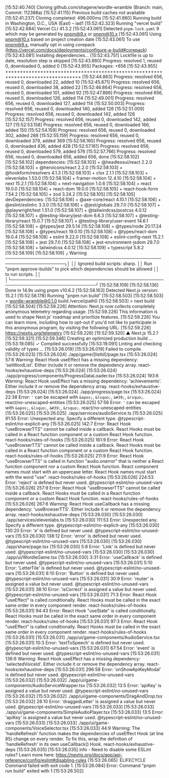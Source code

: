 [15:52:40.740] Cloning github.com/shagene/wordle-wramble (Branch: main, Commit: 112388a)
[15:52:41.115] Previous build caches not available
[15:52:41.237] Cloning completed: 496.000ms
[15:52:41.860] Running build in Washington, D.C., USA (East) – iad1
[15:52:42.323] Running "vercel build"
[15:52:42.684] Vercel CLI 41.3.2
[15:52:43.061] Detected `pnpm-lock.yaml` 9 which may be generated by pnpm@9.x or pnpm@10.x
[15:52:43.061] Using pnpm@10.x based on project creation date
[15:52:43.061] To use pnpm@9.x, manually opt in using corepack (https://vercel.com/docs/deployments/configure-a-build#corepack)
[15:52:43.081] Installing dependencies...
[15:52:43.751] Lockfile is up to date, resolution step is skipped
[15:52:43.860] Progress: resolved 1, reused 0, downloaded 0, added 0
[15:52:43.955] Packages: +656
[15:52:43.955] ++++++++++++++++++++++++++++++++++++++++++++++++++++++++++++++++++++++++++++++++
[15:52:44.863] Progress: resolved 656, reused 0, downloaded 22, added 10
[15:52:45.871] Progress: resolved 656, reused 0, downloaded 38, added 22
[15:52:46.864] Progress: resolved 656, reused 0, downloaded 101, added 92
[15:52:47.886] Progress: resolved 656, reused 0, downloaded 126, added 114
[15:52:49.001] Progress: resolved 656, reused 0, downloaded 127, added 114
[15:52:50.003] Progress: resolved 656, reused 0, downloaded 140, added 126
[15:52:51.009] Progress: resolved 656, reused 0, downloaded 142, added 126
[15:52:52.157] Progress: resolved 656, reused 0, downloaded 142, added 127
[15:52:53.158] Progress: resolved 656, reused 0, downloaded 166, added 150
[15:52:54.159] Progress: resolved 656, reused 0, downloaded 302, added 288
[15:52:55.159] Progress: resolved 656, reused 0, downloaded 379, added 369
[15:52:56.160] Progress: resolved 656, reused 0, downloaded 436, added 428
[15:52:57.161] Progress: resolved 656, reused 0, downloaded 579, added 576
[15:52:57.766] Progress: resolved 656, reused 0, downloaded 656, added 656, done
[15:52:58.102] 
[15:52:58.102] dependencies:
[15:52:58.103] + @headlessui/react 2.2.0
[15:52:58.103] + @heroicons/react 2.2.0
[15:52:58.103] + @hookform/resolvers 4.1.3
[15:52:58.103] + clsx 2.1.1
[15:52:58.103] + elevenlabs 1.53.0
[15:52:58.104] + framer-motion 12.4.10
[15:52:58.104] + next 15.2.1
[15:52:58.104] + next-navigation 1.0.6
[15:52:58.104] + react 19.0.0
[15:52:58.104] + react-dom 19.0.0
[15:52:58.105] + react-hook-form 7.54.2
[15:52:58.105] + zod 3.24.2
[15:52:58.105] 
[15:52:58.105] devDependencies:
[15:52:58.106] + @axe-core/react 4.10.1
[15:52:58.106] + @eslint/eslintrc 3.3.0
[15:52:58.106] + @jest/globals 29.7.0
[15:52:58.107] + @playwright/test 1.51.0
[15:52:58.107] + @tailwindcss/postcss 4.0.12
[15:52:58.107] + @testing-library/jest-dom 6.6.3
[15:52:58.107] + @testing-library/react 15.0.7
[15:52:58.107] + @testing-library/user-event 14.6.1
[15:52:58.108] + @types/jest 29.5.14
[15:52:58.108] + @types/node 20.17.24
[15:52:58.108] + @types/react 19.0.10
[15:52:58.108] + @types/react-dom 19.0.4
[15:52:58.108] + eslint 9.22.0
[15:52:58.108] + eslint-config-next 15.2.1
[15:52:58.108] + jest 29.7.0
[15:52:58.108] + jest-environment-jsdom 29.7.0
[15:52:58.108] + tailwindcss 4.0.12
[15:52:58.109] + typescript 5.8.2
[15:52:58.109] 
[15:52:58.109] ╭ Warning ─────────────────────────────────────────────────────────────────────╮│                                                                              ││   Ignored build scripts: sharp.                                              ││   Run "pnpm approve-builds" to pick which dependencies should be allowed     ││   to run scripts.                                                            ││                                                                              │╰──────────────────────────────────────────────────────────────────────────────╯
[15:52:58.109] 
[15:52:58.136] Done in 14.9s using pnpm v10.6.2
[15:52:58.163] Detected Next.js version: 15.2.1
[15:52:58.178] Running "pnpm run build"
[15:52:58.503] 
[15:52:58.503] > wordle-wramble@0.1.0 build /vercel/path0
[15:52:58.503] > next build
[15:52:58.504] 
[15:52:59.226] Attention: Next.js now collects completely anonymous telemetry regarding usage.
[15:52:59.226] This information is used to shape Next.js' roadmap and prioritize features.
[15:52:59.226] You can learn more, including how to opt-out if you'd not like to participate in this anonymous program, by visiting the following URL:
[15:52:59.226] https://nextjs.org/telemetry
[15:52:59.226] 
[15:52:59.320]    ▲ Next.js 15.2.1
[15:52:59.321] 
[15:52:59.346]    Creating an optimized production build ...
[15:53:19.085]  ✓ Compiled successfully
[15:53:19.091]    Linting and checking validity of types ...
[15:53:26.019] 
[15:53:26.019] Failed to compile.
[15:53:26.023] 
[15:53:26.024] ./app/game/[listId]/page.tsx
[15:53:26.024] 57:6  Warning: React Hook useEffect has a missing dependency: 'setWordList'. Either include it or remove the dependency array.  react-hooks/exhaustive-deps
[15:53:26.024] 
[15:53:26.024] ./app/progress/components/ProgressDataLoader.tsx
[15:53:26.024] 193:6  Warning: React Hook useEffect has a missing dependency: 'achievements'. Either include it or remove the dependency array.  react-hooks/exhaustive-deps
[15:53:26.024] 
[15:53:26.024] ./app/progress/page.tsx
[15:53:26.024] 22:38  Error: `'` can be escaped with `&apos;`, `&lsquo;`, `&#39;`, `&rsquo;`.  react/no-unescaped-entities
[15:53:26.025] 57:56  Error: `'` can be escaped with `&apos;`, `&lsquo;`, `&#39;`, `&rsquo;`.  react/no-unescaped-entities
[15:53:26.025] 
[15:53:26.025] ./app/services/audioService.ts
[15:53:26.025] 91:55  Error: Unexpected any. Specify a different type.  @typescript-eslint/no-explicit-any
[15:53:26.025] 142:7  Error: React Hook "useBrowserTTS" cannot be called inside a callback. React Hooks must be called in a React function component or a custom React Hook function.  react-hooks/rules-of-hooks
[15:53:26.025] 161:9  Error: React Hook "useBrowserTTS" cannot be called inside a callback. React Hooks must be called in a React function component or a custom React Hook function.  react-hooks/rules-of-hooks
[15:53:26.025] 211:9  Error: React Hook "useBrowserTTS" is called in function "audio.onerror" that is neither a React function component nor a custom React Hook function. React component names must start with an uppercase letter. React Hook names must start with the word "use".  react-hooks/rules-of-hooks
[15:53:26.026] 224:53  Error: 'reject' is defined but never used.  @typescript-eslint/no-unused-vars
[15:53:26.026] 257:9  Error: React Hook "useBrowserTTS" cannot be called inside a callback. React Hooks must be called in a React function component or a custom React Hook function.  react-hooks/rules-of-hooks
[15:53:26.026] 267:6  Warning: React Hook useCallback has a missing dependency: 'useBrowserTTS'. Either include it or remove the dependency array.  react-hooks/exhaustive-deps
[15:53:26.030] 
[15:53:26.030] ./app/services/elevenlabs.ts
[15:53:26.030] 111:53  Error: Unexpected any. Specify a different type.  @typescript-eslint/no-explicit-any
[15:53:26.030] 130:20  Error: 'e' is defined but never used.  @typescript-eslint/no-unused-vars
[15:53:26.030] 138:12  Error: 'error' is defined but never used.  @typescript-eslint/no-unused-vars
[15:53:26.030] 
[15:53:26.030] ./app/share/page.tsx
[15:53:26.030] 5:8  Error: 'Link' is defined but never used.  @typescript-eslint/no-unused-vars
[15:53:26.030] 
[15:53:26.030] ./app/ui/WordleGame.tsx
[15:53:26.030] 3:31  Error: 'useCallback' is defined but never used.  @typescript-eslint/no-unused-vars
[15:53:26.031] 5:10  Error: 'LetterTile' is defined but never used.  @typescript-eslint/no-unused-vars
[15:53:26.031] 8:10  Error: 'Button' is defined but never used.  @typescript-eslint/no-unused-vars
[15:53:26.031] 30:9  Error: 'router' is assigned a value but never used.  @typescript-eslint/no-unused-vars
[15:53:26.031] 38:10  Error: 'isCorrect' is assigned a value but never used.  @typescript-eslint/no-unused-vars
[15:53:26.031] 71:3  Error: React Hook "useEffect" is called conditionally. React Hooks must be called in the exact same order in every component render.  react-hooks/rules-of-hooks
[15:53:26.031] 94:43  Error: React Hook "useState" is called conditionally. React Hooks must be called in the exact same order in every component render.  react-hooks/rules-of-hooks
[15:53:26.031] 97:3  Error: React Hook "useEffect" is called conditionally. React Hooks must be called in the exact same order in every component render.  react-hooks/rules-of-hooks
[15:53:26.031] 
[15:53:26.031] ./app/ui/game-components/AudioService.tsx
[15:53:26.031] 10:3  Error: 'textToSpeech' is defined but never used.  @typescript-eslint/no-unused-vars
[15:53:26.031] 67:54  Error: 'event' is defined but never used.  @typescript-eslint/no-unused-vars
[15:53:26.031] 138:6  Warning: React Hook useEffect has a missing dependency: 'selectedVoiceId'. Either include it or remove the dependency array.  react-hooks/exhaustive-deps
[15:53:26.031] 296:58  Error: 'onShowApiKeyModal' is defined but never used.  @typescript-eslint/no-unused-vars
[15:53:26.032] 
[15:53:26.032] ./app/ui/game-components/AudioServiceWrapper.tsx
[15:53:26.032] 13:5  Error: 'apiKey' is assigned a value but never used.  @typescript-eslint/no-unused-vars
[15:53:26.032] 
[15:53:26.032] ./app/ui/game-components/DragAndDrop.tsx
[15:53:26.032] 28:10  Error: 'draggedLetter' is assigned a value but never used.  @typescript-eslint/no-unused-vars
[15:53:26.033] 
[15:53:26.033] ./app/ui/game-components/SimpleAudioPlayer.tsx
[15:53:26.033] 13:5  Error: 'apiKey' is assigned a value but never used.  @typescript-eslint/no-unused-vars
[15:53:26.033] 
[15:53:26.033] ./app/ui/game-components/VoiceSelector.tsx
[15:53:26.033] 44:9  Warning: The 'handleRefresh' function makes the dependencies of useEffect Hook (at line 85) change on every render. To fix this, wrap the definition of 'handleRefresh' in its own useCallback() Hook.  react-hooks/exhaustive-deps
[15:53:26.035] 
[15:53:26.035] info  - Need to disable some ESLint rules? Learn more here: https://nextjs.org/docs/app/api-reference/config/eslint#disabling-rules
[15:53:26.065]  ELIFECYCLE  Command failed with exit code 1.
[15:53:26.084] Error: Command "pnpm run build" exited with 1
[15:53:26.502] 